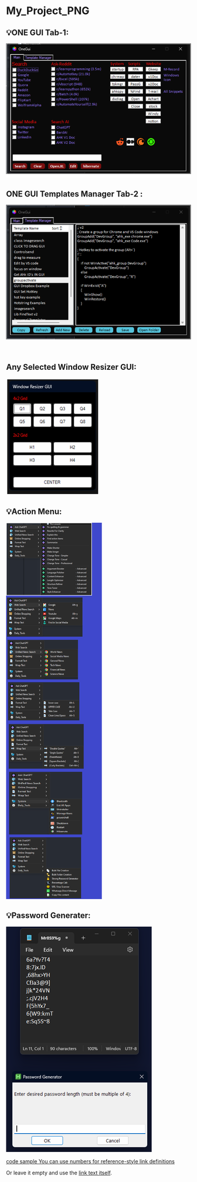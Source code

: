 # My_Project_PNG



## 💡ONE GUI Tab-1:
![Description of the image](My_AHK_Project_Snaps/ONE_GUI.png "ONE_GUI.png")

## ONE GUI Templates Manager Tab-2 :
![Description of the image](My_AHK_Project_Snaps/ONE_GUI_Templates_Manager.png "ONE_GUI_Templates_Manager")

<br>

## Any Selected Window Resizer GUI:
![Description of the image](My_AHK_Project_Snaps/Window_Resizer_GUI.png "Window_Resizer_GUI")

## 💡Action Menu:
![Description of the image](My_AHK_Project_Snaps/Action_Menu.png "Action_Menu")

## 💡Password Generater:
![image](My_AHK_Project_Snaps/Password_Generator.png "Password_Generator")


[code sample You can use numbers for reference-style link definitions][1]

Or leave it empty and use the [link text itself].

[arbitrary case-insensitive reference text]: https://www.mozilla.org
[1]: http://slashdot.org
[link text itself]: http://www.reddit.com
